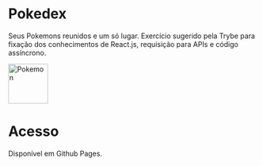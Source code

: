 # Pokedex
Seus Pokemons reunidos e um só lugar. Exercício sugerido pela Trybe para fixação dos conhecimentos de React.js, requisição para APIs e código assíncrono.

<img src="https://media.giphy.com/media/eJ3mWeALMqorzzI7Ze/giphy.gif" alt="Pokemon" width="80px" align="center" />

# Acesso

Disponível em Github Pages.
